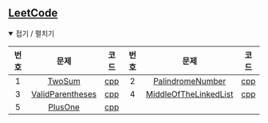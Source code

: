 [LeetCode](https://leetcode.com/problemset/all)
-----------------------------------------------

<details open> <summary> 접기 / 펼치기 </summary>

| 번호 | 문제                                                                | 코드                               | 번호 | 문제                                                                             | 코드                                    |
|:----:|:-------------------------------------------------------------------:|:----------------------------------:|:----:|:--------------------------------------------------------------------------------:|:---------------------------------------:|
|  1   |           [TwoSum](https://leetcode.com/problems/two-sum)           |      [cpp](source/TwoSum.cpp)      |  2   |       [PalindromeNumber](https://leetcode.com/problems/palindrome-number)        |   [cpp](source/PalindromeNumber.cpp)    |
|  3   | [ValidParentheses](https://leetcode.com/problems/valid-parentheses) | [cpp](source/ValidParentheses.cpp) |  4   | [MiddleOfTheLinkedList](https://leetcode.com/problems/middle-of-the-linked-list) | [cpp](source/MiddleOfTheLinkedList.cpp) |
|  5   |          [PlusOne](https://leetcode.com/problems/plus-one)          |     [cpp](source/PlusOne.cpp)      |      |                                                                                  |                                         |

</details>
